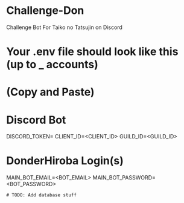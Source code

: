 # Challenge-Don
Challenge Bot For Taiko no Tatsujin on Discord

#
# Your .env file should look like this (up to _ accounts)
# (Copy and Paste)
#

# Discord Bot
DISCORD_TOKEN=<TOKEN>
CLIENT_ID=<CLIENT_ID>
GUILD_ID=<GUILD_ID>

# DonderHiroba Login(s)
MAIN_BOT_EMAIL=<BOT_EMAIL>
MAIN_BOT_PASSWORD=<BOT_PASSWORD>

    # TODO: Add database stuff


